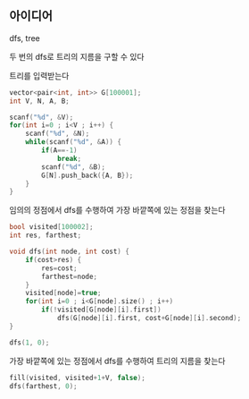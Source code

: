 ## 아이디어
dfs, tree  
  
두 번의 dfs로 트리의 지름을 구할 수 있다  
  
트리를 입력받는다
```cpp
vector<pair<int, int>> G[100001];
int V, N, A, B;

scanf("%d", &V);
for(int i=0 ; i<V ; i++) {
	scanf("%d", &N);
	while(scanf("%d", &A)) {
		if(A==-1)
			break;
		scanf("%d", &B);
		G[N].push_back({A, B});
	}
}
```
임의의 정점에서 dfs를 수행하여 가장 바깥쪽에 있는 정점을 찾는다
```cpp
bool visited[100002];
int res, farthest;

void dfs(int node, int cost) {
	if(cost>res) {
		res=cost;
		farthest=node;
	}
	visited[node]=true;
	for(int i=0 ; i<G[node].size() ; i++)
		if(!visited[G[node][i].first])
			dfs(G[node][i].first, cost+G[node][i].second);
}

dfs(1, 0);
```
가장 바깥쪽에 있는 정점에서 dfs를 수행하여 트리의 지름을 찾는다
```cpp
fill(visited, visited+1+V, false);
dfs(farthest, 0);
```
